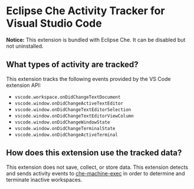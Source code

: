 # Eclipse Che Activity Tracker for Visual Studio Code

**Notice:** This extension is bundled with Eclipse Che. It can be disabled but not uninstalled.

## What types of activity are tracked?

This extension tracks the following events provided by the VS Code extension API:

* `vscode.workspace.onDidChangeTextDocument`
* `vscode.window.onDidChangeActiveTextEditor`
* `vscode.window.onDidChangeTextEditorSelection`
* `vscode.window.onDidChangeTextEditorViewColumn`
* `vscode.window.onDidChangeWindowState`
* `vscode.window.onDidChangeTerminalState`
* `vscode.window.onDidChangeActiveTerminal`

## How does this extension use the tracked data?
This extension does not save, collect, or store data. This extension detects and sends activity events to [che-machine-exec](https://github.com/eclipse-che/che-machine-exec) in order to determine and terminate inactive workspaces.
